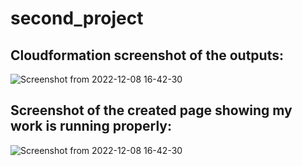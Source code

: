 # second_project

## Cloudformation screenshot of the outputs:
![Screenshot from 2022-12-08 16-42-30](https://user-images.githubusercontent.com/60885641/206476446-7d02c3c2-680a-4d9a-b545-7db6b444345b.png)

## Screenshot of the created page showing my work is running properly:
![Screenshot from 2022-12-08 16-42-30](https://user-images.githubusercontent.com/60885641/206476227-debff8d1-d8bb-46fb-af06-1de1298e02d2.png)
